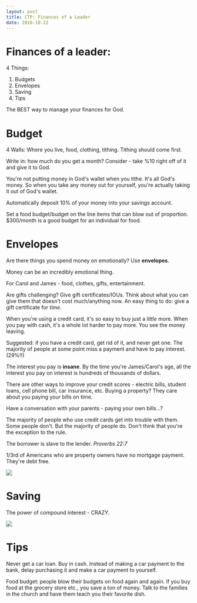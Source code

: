 ```yaml
---
layout: post
title: CTP: Finances of a Leader
date: 2016-10-22
---
```


# Finances of a leader:
4 Things:

1. Budgets
2. Envelopes
3. Saving
4. Tips

The BEST way to manage your finances for God.

# Budget
4 Walls: Where you live, food, clothing, tithing.
Tithing should come first.

Write in: how much do you get a month?
Consider - take %10 right off of it and give it to God.

You're not putting money in God's wallet when you tithe. It's all God's money. So when you take any money out for yourself, you're actually taking it out of God's wallet.

Automatically deposit 10% of your money into your savings account.



Set a food budget/budget on the line items that can blow out of proportion.
$300/month is a good budget for an individual for food.

# Envelopes
Are there things you spend money on emotionally? Use **envelopes**.

Money can be an incredibly emotional thing.

For Carol and James - food, clothes, gifts, entertainment.

Are gifts challenging? Give gift certificates/IOUs. Think about what you can give them that doesn't cost much/anything now. An easy thing to do: give a gift certificate for *time*.

When you're using a credit card, it's so easy to buy just a *little* more. When you pay with cash, it's a whole lot harder to pay more. You see the money leaving.

Suggested: if you have a credit card, get rid of it, and never get one. The majority of people at some point miss a payment and have to pay interest. (29%!!) 

The interest you pay is **insane**. By the time you're James/Carol's age, all the interest you pay on interest is hundreds of thousands of dollars.

There are other ways to improve your credit scores - electric bills, student loans, cell phone bill, car insurance, etc. Buying a property? They care about you paying your bills on time.

Have a conversation with your parents - paying your own bills...?

The majority of people who use credit cards get into trouble with them. Some people don't. But the majority of people do. Don't think that you're the exception to the rule.

The borrower is slave to the lender. *Proverbs 22:7*

1/3rd of Americans who are property owners have no mortgage payment. They're debt free. 

![](https://espnfivethirtyeight.files.wordpress.com/2014/12/chalabi-datalab-home-3.png?quality=90&strip=all&w=575&ssl=1)

# Saving
The power of compound interest - CRAZY.

![](http://cdn.ramseysolutions.net/media/common_images/article_images/bvs/bvs_benarthur.jpg)

# Tips
Never get a car loan. Buy in cash. Instead of making a car payment to the bank, delay purchasing it and make a car payment to yourself. 

Food budget: people blow their budgets on food again and again. If you buy food at the grocery store etc., you save a ton of money. Talk to the families in the church and have them teach you their favorite dish.
